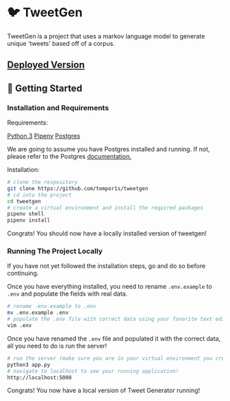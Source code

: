 # 🐦 TweetGen

TweetGen is a project that uses a markov language model to generate unique 'tweets' based off of a corpus.

## [Deployed Version](https://tweetgen123.herokuapp.com/)

## 🚀 Getting Started

### Installation and Requirements

Requirements:

[Python 3](https://www.python.org/)
[Pipenv](https://pipenv.kennethreitz.org/en/latest/)
[Postgres](https://www.postgresql.org/)

We are going to assume you have Postgres installed and running. If not, please refer to the Postgres [documentation.](https://www.postgresql.org/)

Installation:

```bash
# clone the respository
git clone https://github.com/tempor1s/tweetgen
# cd into the project
cd tweetgen
# create a virtual environment and install the required packages
pipenv shell
pipenv install
```

Congrats! You should now have a locally installed version of tweetgen!

### Running The Project Locally

If you have not yet followed the installation steps, go and do so before continuing.

Once you have everything installed, you need to rename `.env.example` to `.env` and populate the fields with real data.

```bash
# rename .env.example to .env
mv .env.example .env
# populate the .env file with correct data using your favorite text editor!
vim .env
```

Once you have renamed the `.env` file and populated it with the correct data, all you need to do is run the server!

```bash
# run the server (make sure you are in your virtual environment you created in an earlier step)
python3 app.py
# navigate to localhost to see your running application!
http://localhost:5000
```

Congrats! You now have a local version of Tweet Generator running!
